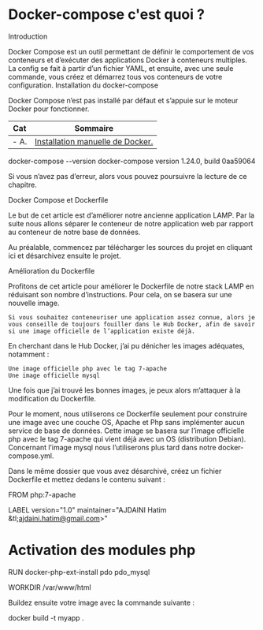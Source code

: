 
# Docker-compose c'est quoi ?

Introduction

Docker Compose est un outil permettant de définir le comportement de vos conteneurs et d’exécuter des applications Docker à conteneurs multiples. La config se fait à partir d’un fichier YAML, et ensuite, avec une seule commande, vous créez et démarrez tous vos conteneurs de votre configuration.
Installation du docker-compose

Docker Compose n’est pas installé par défaut et s’appuie sur le moteur Docker pour fonctionner.

| Cat | Sommaire |
|------|------| 
| - A. | [Installation manuelle de Docker.](balise_01) |




docker-compose --version
docker-compose version 1.24.0, build 0aa59064

Si vous n’avez pas d’erreur, alors vous pouvez poursuivre la lecture de ce chapitre.

Docker Compose et Dockerfile

Le but de cet article est d’améliorer notre ancienne application LAMP. Par la suite nous allons séparer le conteneur de notre application web par rapport au conteneur de notre base de données.

Au préalable, commencez par télécharger les sources du projet en cliquant ici et désarchivez ensuite le projet.

Amélioration du Dockerfile

Profitons de cet article pour améliorer le Dockerfile de notre stack LAMP en réduisant son nombre d’instructions. Pour cela, on se basera sur une nouvelle image.

    Si vous souhaitez conteneuriser une application assez connue, alors je vous conseille de toujours fouiller dans le Hub Docker, afin de savoir si une image officielle de l’application existe déjà.

En cherchant dans le Hub Docker, j’ai pu dénicher les images adéquates, notamment :

    Une image officielle php avec le tag 7-apache
    Une image officielle mysql

Une fois que j’ai trouvé les bonnes images, je peux alors m’attaquer à la modification du Dockerfile.

Pour le moment, nous utiliserons ce Dockerfile seulement pour construire une image avec une couche OS, Apache et Php sans implémenter aucun service de base de données. Cette image se basera sur l’image officielle php avec le tag 7-apache qui vient déjà avec un OS (distribution Debian). Concernant l’image mysql nous l’utiliserons plus tard dans notre docker-compose.yml.

Dans le même dossier que vous avez désarchivé, créez un fichier Dockerfile et mettez dedans le contenu suivant :

FROM php:7-apache

LABEL version="1.0" maintainer="AJDAINI Hatim &tl;ajdaini.hatim@gmail.com>"

# Activation des modules php
RUN docker-php-ext-install pdo pdo_mysql

WORKDIR  /var/www/html

Buildez ensuite votre image avec la commande suivante :

docker build -t myapp .
